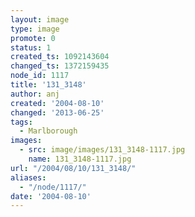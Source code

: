 ```yaml
---
layout: image
type: image
promote: 0
status: 1
created_ts: 1092143604
changed_ts: 1372159435
node_id: 1117
title: '131_3148'
author: anj
created: '2004-08-10'
changed: '2013-06-25'
tags:
  - Marlborough
images:
  - src: image/images/131_3148-1117.jpg
    name: 131_3148-1117.jpg
url: "/2004/08/10/131_3148/"
aliases:
  - "/node/1117/"
date: '2004-08-10'
---
```


